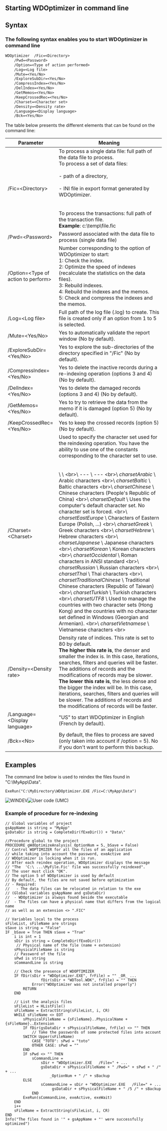 
## Starting WDOptimizer in command line
			



<a name="NOTE1"></a>
<a name="NOTE1_1"></a>


## Syntax
<a name="syntax_ELTTEXTE000232"></a>


### The following syntax enables you to start WDOptimizer in command line
<a name="the_following_syntax_enables_you_start_wdoptimizer_command_line_ELTPARAGRAPHE000011"></a>




```txt
WDOptimizer	 /Fic=<Directory>
	/Pwd=<Password>
	/Option=<Type of action performed>
	/Log=<Log file>
	/Mute=<Yes/No>
	/ExploreSubDir=<Yes/No>
	/CompressIndex=<Yes/No>
	/DelIndex=<Yes/No>
	/GetMemos=<Yes/No>
	/KeepCrossedRec=<Yes/No>
	/Charset=<Character set>
	/Density=<Density rate>
	/Language=<Display language>
	/Bck=<Yes/No>
```


The table below presents the different elements that can be found on the command line:

| **Parameter** | **Meaning** |
| --- | --- |
| /Fic=&lt;Directory&gt; | To process a single data file: full path of the data file to process.<br>To process a set of data files:<br><br>- path of a directory, <br><br>- INI file in export format generated by WDOptimizer. <br><br><br>To process the transactions: full path of the transaction file.<br>**Example**: c:\\temp\\file.fic |
| /Pwd=&lt;Password&gt; | Password associated with the data file to process (single data file) |
| /Option=&lt;Type of action to perform&gt; | Number corresponding to the option of WDOptimizer to start:<br>1: Check the index.<br>2: Optimize the speed of indexes (recalculate the statistics on the data files).<br>3: Rebuild indexes.<br>4: Rebuild the indexes and the memos.<br>5: Check and compress the indexes and the memos. |
| /Log=&lt;Log file&gt; | Full path of the log file (.log) to create. This file is created only if an option from 1 to 5 is selected. |
| /Mute=&lt;Yes/No&gt; | Yes to automatically validate the report window (No by default). |
| /ExploreSubDir=&lt;Yes/No&gt; | Yes to explore the sub-directories of the directory specified in "/Fic" (No by default). |
| /CompressIndex=&lt;Yes/No&gt; | Yes to delete the inactive records during a re-indexing operation (options 3 and 4) (No by default). |
| /DelIndex=&lt;Yes/No&gt; | Yes to delete the damaged records (options 3 and 4) (No by default). |
| /GetMemos=&lt;Yes/No&gt; | Yes to try to retrieve the data from the memo if it is damaged (option 5) (No by default). |
| /KeepCrossedRec=&lt;Yes/No&gt; | Yes to keep the crossed records (option 5) (No by default). |
| /Charset=&lt;Charset&gt; | Used to specify the character set used for the reindexing operation. You have the ability to use one of the constants corresponding to the character set to use.<br><br><br>\   \   \<br>\ --- \ --- \<br>\ *charsetArabic* \ Arabic characters \<br>\ *charsetBaltic* \ Baltic characters \<br>\ *charsetChinese* \ Chinese characters (People's Republic of China) \<br>\ *charsetDefault* \ Uses the computer's default character set. No character set is forced. \<br>\ *charsetEastEurope* \ Characters of Eastern Europe (Polish, ...) \<br>\ *charsetGreek* \ Greek characters \<br>\ *charsetHebrew* \ Hebrew characters \<br>\ *charsetJapanese* \ Japanese characters \<br>\ *charsetKorean* \ Korean characters \<br>\ *charsetOccidental* \ Roman characters in ANSI standard \<br>\ *charsetRussian* \ Russian characters \<br>\ *charsetThai* \ Thai characters \<br>\ *charsetTraditionalChinese* \ Traditional Chinese characters (Republic of Taiwan) \<br>\ *charsetTurkish* \ Turkish characters \<br>\ *charsetUTF8* \ Used to manage the countries with two character sets (Hong Kong) and the countries with no character set defined in Windows (Georgian and Armenian). \<br>\ *charsetVietnamese* \ Vietnamese characters \<br><br> |
| /Density=&lt;Density rate&gt; | Density rate of indices. This rate is set to 80 by default. <br>**The higher this rate is**, the denser and smaller the index is. In this case, iterations, searches, filters and queries will be faster. The additions of records and the modifications of records may be slower. <br>**The lower this rate is**, the less dense and the bigger the index will be. In this case, iterations, searches, filters and queries will be slower. The additions of records and the modifications of records will be faster. |
| /Language=&lt;Display language&gt; | "US" to start WDOptimizer in English (French by default). |
| /Bck=&lt;No&gt; | By default, the files to process are saved (only taken into account if /option = 5). No if you don't want to perform this backup. |



<a name="NOTE2"></a>
<a name="NOTE2_1"></a>


## Examples
<a name="examples_ELTTEXTE000256"></a>
The command line below is used to reindex the files found in "C:\\MyApp\\Data".


```wl
ExeRun("C:\MyDirectory\WDOptimizer.EXE /Fic=C:\MyApp\Data")
```

<a name="NOTE2_2"></a>
![WINDEV](https://doc.pcsoft.fr/ext/images/us/WD.png)![User code (UMC)](https://doc.pcsoft.fr/ext/images/us/MCU.png) 

### Example of procedure for re-indexing
<a name="example_procedure_for_reindexing_ELTPARAGRAPHE000181"></a>




```wl
// Global variables of project 
gsAppName is string = "MyApp"
gsDataDir is string = CompleteDir(fExeDir()) + "Data\"
```

```wl
//Procedure global to the project 
PROCEDURE gWdOptimizeAnalysis(_OptionNum = 5,_bSave = False)
// Control WOPTIMIZER for all the files of an application 
// while taking into account the password, exeActive and 
// WDOptimizer is locking when it is run. 
// After each reindex operation, WDOptimizer displays the message
// "The  'C:\ ...\MyFile.Fic' file was successfully reindexed".
// The user must click "OK".
// The option 5 of WDOptimizer is used by default
// By default, the files are not saved before optimization
// - Required: 
//   - The data files can be relocated in relation to the exe 
// (Global variables gsAppName and gsDataDir)
//  - WDOptimizer is always found beside the executable
//  - The files can have a physical name that differs from the logical name 
// as well as an extension <> ".FIC"
 
// Variables local to the process
sFileList, sFileName are strings
sSave is string = "False"
IF _bSave = True THEN sSave = "True"
	i is int = 1
	sDir is string = CompleteDir(fExeDir())
	 // Physical name of the file (name + extension)
	sPhysicalFileName is string
	// Password of the file 
	sPwd is string 
	sCommandLine is string

	// Check the presence of WDOPTIMIZER
	IF fDir(sDir + "WDOptimizer.EXE", frFile) = "" _OR_ ...
				fDir(sDir + "WDTool.WDK", frFile) = "" THEN 
			Error("WDOptimizer was not installed properly")
		RETURN
	END

	// List the analysis files
	sFileList = HListFile()
	sFileName = ExtractString(sFileList, i, CR)
	WHILE sFileName <> EOT 
		sPhysicalFileName = {sFileName}..PhysicalName + {sFileName}..Extension
		IF fDir(gsDataDir + sPhysicalFileName, frFile) <> "" THEN 
			// Take the passwords of some protected files into account  
		SWITCH Upper(sFileName)
			CASE "TOTO": sPwd = "toto"
			OTHER CASE: sPwd = ""  
		END
		IF sPwd <> "" THEN 
			sCommandLine = 
				sDir + "WDOptimizer.EXE   /File=" + ...
				gsDataDir + sPhysicalFileName + " /Pwd=" + sPwd + " /" + ...
					_OptionNum + " /" + sBackup
		ELSE
				sCommandLine = sDir + "WDOptimizer.EXE   /File=" + ...
					 gsDataDir + sPhysicalFileName + " /5 /" + sBackup
			END
		ExeRun(sCommandLine, exeActive, exeWait)
	END
	i++
	sFileName = ExtractString(sFileList, i, CR)
END
Info("The files found in '" + gsAppName + "' were successfully optimized")
```



